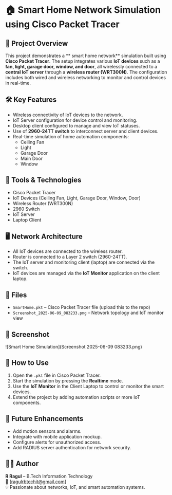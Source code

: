 # 🏠 Smart Home Network Simulation using Cisco Packet Tracer

## 📘 Project Overview
This project demonstrates a ** smart home network** simulation built using **Cisco Packet Tracer**. The setup integrates various **IoT devices** such as a **fan, light, garage door, window, and door**, all wirelessly connected to a **central IoT server** through a **wireless router (WRT300N)**. The configuration includes both wired and wireless networking to monitor and control devices in real-time.

## 🛠️ Key Features
- Wireless connectivity of IoT devices to the network.
- IoT Server configuration for device control and monitoring.
- Desktop client configured to manage and view IoT statuses.
- Use of **2960-24TT switch** to interconnect server and client devices.
- Real-time simulation of home automation components:
  - Ceiling Fan
  - Light
  - Garage Door
  - Main Door
  - Window

## 🔧 Tools & Technologies
- Cisco Packet Tracer
- IoT Devices (Ceiling Fan, Light, Garage Door, Window, Door)
- Wireless Router (WRT300N)
- 2960 Switch
- IoT Server
- Laptop Client

## 🖥️ Network Architecture
- All IoT devices are connected to the wireless router.
- Router is connected to a Layer 2 switch (2960-24TT).
- The IoT server and monitoring client (laptop) are connected via the switch.
- IoT devices are managed via the **IoT Monitor** application on the client laptop.

## 📂 Files
- `SmartHome.pkt` – Cisco Packet Tracer file (upload this to the repo)
- `Screenshot_2025-06-09_083233.png` – Network topology and IoT monitor view

## 📸 Screenshot
![Smart Home Simulation](Screenshot 2025-06-09 083233.png)

## 🚀 How to Use
1. Open the `.pkt` file in Cisco Packet Tracer.
2. Start the simulation by pressing the **Realtime** mode.
3. Use the **IoT Monitor** in the Client Laptop to control or monitor the smart devices.
4. Extend the project by adding automation scripts or more IoT components.

## 📌 Future Enhancements
- Add motion sensors and alarms.
- Integrate with mobile application mockup.
- Configure alerts for unauthorized access.
- Add RADIUS server authentication for network security.

## 👨‍💻 Author
**R Ragul** – B.Tech Information Technology  
📧 [ragulrbtechit@gmail.com]  
💡 Passionate about networks, IoT, and smart automation systems.
